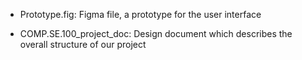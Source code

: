 - Prototype.fig: Figma file, a prototype for the user interface 

- COMP.SE.100_project_doc: Design document which describes the overall structure of our project 

